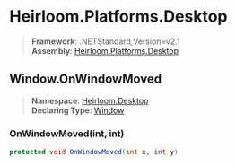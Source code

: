 # Heirloom.Platforms.Desktop

> **Framework**: .NETStandard,Version=v2.1  
> **Assembly**: [Heirloom.Platforms.Desktop][0]  

## Window.OnWindowMoved

> **Namespace**: [Heirloom.Desktop][0]  
> **Declaring Type**: [Window][1]  

### OnWindowMoved(int, int)

```cs
protected void OnWindowMoved(int x, int y)
```

[0]: ../../../Heirloom.Platforms.Desktop.md
[1]: ../Window.md
